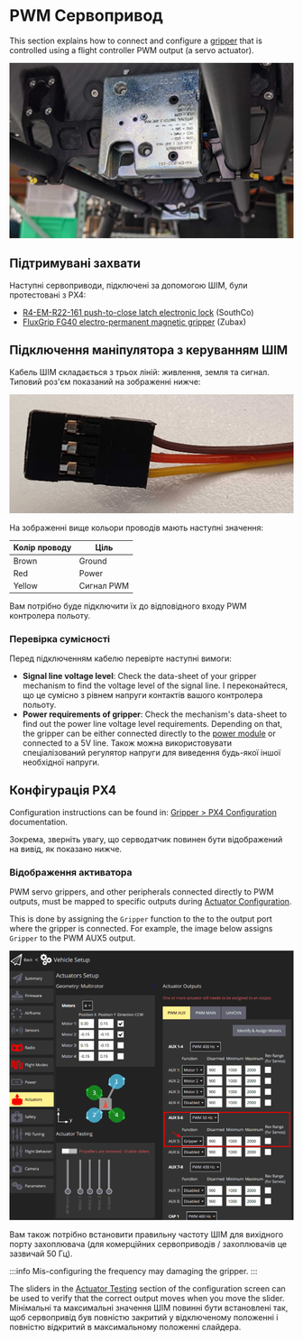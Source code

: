 # PWM Сервопривод

This section explains how to connect and configure a [gripper](../peripherals/gripper.md) that is controlled using a flight controller PWM output (a servo actuator).

![R4-EM-R22-16: High-load gripper example](../../assets/hardware/grippers/highload_gripper_example.jpg)

## Підтримувані захвати

Наступні сервоприводи, підключені за допомогою ШІМ, були протестовані з PX4:

- [R4-EM-R22-161 push-to-close latch electronic lock](https://southco.com/en_any_int/r4-em-r22-161) (SouthCo)
- [FluxGrip FG40 electro-permanent magnetic gripper](http://zubax.com/fg40) (Zubax)

## Підключення маніпулятора з керуванням ШІМ

Кабель ШІМ складається з трьох ліній: живлення, земля та сигнал.
Типовий роз'єм показаний на зображенні нижче:

![PWM Cable](../../assets/hardware/grippers/pwm_cable.png)

На зображенні вище кольори проводів мають наступні значення:

| Колір проводу | Ціль       |
| ------------- | ---------- |
| Brown         | Ground     |
| Red           | Power      |
| Yellow        | Сигнал PWM |

Вам потрібно буде підключити їх до відповідного входу PWM контролера польоту.

### Перевірка сумісності

Перед підключенням кабелю перевірте наступні вимоги:

- **Signal line voltage level**: Check the data-sheet of your gripper mechanism to find the voltage level of the signal line. І переконайтеся, що це сумісно з рівнем напруги контактів вашого контролера польоту.
- **Power requirements of gripper**: Check the mechanism's data-sheet to find out the power line voltage level requirements. Depending on that, the gripper can be either connected directly to the [power module](../power_module/index.md) or connected to a 5V line.
  Також можна використовувати спеціалізований регулятор напруги для виведення будь-якої іншої необхідної напруги.

## Конфігурація PX4

Configuration instructions can be found in: [Gripper > PX4 Configuration](../peripherals/gripper.md#px4-configuration) documentation.

Зокрема, зверніть увагу, що серводатчик повинен бути відображений на вивід, як показано нижче.

### Відображення активатора

PWM servo grippers, and other peripherals connected directly to PWM outputs, must be mapped to specific outputs during [Actuator Configuration](../config/actuators.md#actuator-outputs).

This is done by assigning the `Gripper` function to the to the output port where the gripper is connected.
For example, the image below assigns `Gripper` to the PWM AUX5 output.

![Gripper output mapping](../../assets/config/gripper/qgc_gripper_output_setup.png)

Вам також потрібно встановити правильну частоту ШІМ для вихідного порту захоплювача (для комерційних сервоприводів / захоплювачів це зазвичай 50 Гц).

:::info
Mis-configuring the frequency may damaging the gripper.
:::

The sliders in the [Actuator Testing](../config/actuators.md#actuator-testing) section of the configuration screen can be used to verify that the correct output moves when you move the slider.
Мінімальні та максимальні значення ШІМ повинні бути встановлені так, щоб сервопривід був повністю закритий у відключеному положенні і повністю відкритий в максимальному положенні слайдера.
